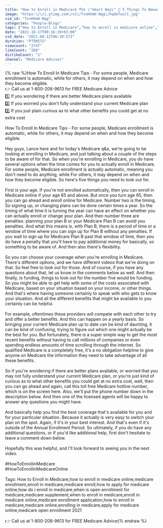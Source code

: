 ```yaml
---
title: "How to Enroll in Medicare The \"Smart Way\" 🤔 5 Things To Beware Of"
image: "https:\/\/i.ytimg.com\/vi\/TvnHVmH-Nqg\/hqdefault.jpg"
vid_id: "TvnHVmH-Nqg"
categories: "People-Blogs"
tags: ["How to Enroll in Medicare","how to enroll in medicare online","medicare enrollment"]
date: "2021-10-17T09:16:39+03:00"
vid_date: "2021-08-12T06:10:57Z"
duration: "PT5M17S"
viewcount: "2747"
likeCount: "268"
dislikeCount: "1"
channel: "Medicare Advisor"
---
```

{% raw %}How To Enroll In Medicare Tips - For some people, Medicare enrollment is automatic, while for others, it may depend on when and how they become eligible. <br />👉 Call us at 1-800-208-9613 for FREE Medicare Advice<br />1️⃣ If you wondering if there are better Medicare plans available<br />2️⃣ If you worried you don't fully understand your current Medicare plan<br />3️⃣ If you just plain curious as to what other benefits you could get at no extra cost<br /><br />How To Enroll In Medicare Tips - For some people, Medicare enrollment is automatic, while for others, it may depend on when and how they become eligible. <br /><br />Hey guys, Lance here and for today's Medicare q&amp;a, we're going to be looking at enrolling in Medicare, and just talking about a couple of the steps to be aware of for that. So when you're enrolling in Medicare, you do have several options when the time comes for you to actually enroll in Medicare. For some people, Medicare enrollment is actually automatic, meaning you don't need to do anything, while For others, it may depend on when and how they become eligible. So here's five things you need to look out for. <br /><br />First is your age. If you're not enrolled automatically, then you can enroll in Medicare online if your age 65 and above. But once you turn age 65, then you can go ahead and enroll online for Medicare. Number two is the timing. So signing up, or changing plans can be done certain times a year. So the timing of what time it is turning the year can have an effect on whether you can actually enroll or change your plan. And then number three are penalties. planning your plan B or your Medicare Plan B can avoid you penalties. And what this means is, with Plan B, there is a period of time or a window of time where you can sign up for Plan B without any penalties. If you wait to sign up for Medicare Plan B past that window of time, then you do have a penalty that you'll have to pay additional money for basically, so something to be aware of. And then also there's flexibility. <br /><br />So you can choose your coverage when you're enrolling in Medicare. There's different options, and we have different videos that we're doing on that. So feel free to look out for those. And of course, if you have any questions about that, let us know in the comments below as well. And then finally, is funding, things to look out for the number five would be funding. So you might be able to get help with some of the costs associated with Medicare, based on your situation based on your income, or other things. And that's where having someone certainly to speak with who gets to know your situation. And all the different benefits that might be available to you certainly can be helpful. <br /><br />For example, oftentimes these providers will compete with each other to try and offer a better benefits. And this can happen on a yearly basis. So bringing your current Medicare plan up to date can be kind of daunting, it can be kind of confusing, trying to figure out which one might actually be the best for you. But fortunately, there is a super simple way to get the most recent benefits without having to call millions of companies or even spending endless amounts of time scrolling through the internet. So qualified Medicare is a completely free, it's a no obligation helpline to give anyone on Medicare the information they need to take advantage of all these benefits. <br /><br />So if you're wondering if there are better plans available, or worried that you may not fully understand your current Medicare plan, or you're just kind of curious as to what other benefits you could get at no extra cost, well, then you can go ahead and again, call this toll free Medicare hotline number, which is on the screen here. Also, we'll put the phone number down in the description below. And then one of the licensed agents will be happy to answer any questions you might have.<br /><br />And basically help you find the best coverage that's available for you and for your particular situation. Because it actually is very easy to switch your plan on the spot. Again, if it's in your best interest. And that's even if it's outside of the Annual Enrollment Period. So ultimately, if you do have any additional questions, or if you'd like additional help, first don't hesitate to leave a comment down below. <br /><br />Hopefully this was helpful, and I'll look forward to seeing you in the next video.<br /><br />#HowToEnrollinMedicare <br />#HowToEnrollinMedicareOnline<br /><br />Tags: How to Enroll in Medicare,how to enroll in medicare online,medicare enrollment,enroll in medicare,medicare enroll,how to apply for medicare online,how do i enroll in medicare,when is open enrollment for medicare,medicare supplement,when to enroll in medicare,enroll in medicare online,medicare enrollment application,how to enroll in medicare,medicare online,enrolling in medicare,apply for medicare online,medicare open enrollment 2021<br /><br />👉 Call us at 1-800-208-9613 for FREE Medicare Advice{% endraw %}

